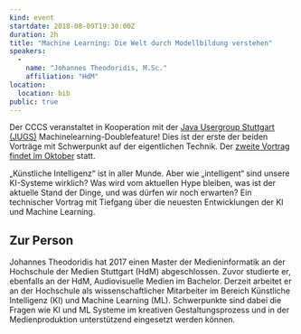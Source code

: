 ```yaml
---
kind: event
startdate: 2018-08-09T19:30:00Z
duration: 2h
title: "Machine Learning: Die Welt durch Modellbildung verstehen"
speakers:
  -
    name: "Johannes Theodoridis, M.Sc."
    affiliation: "HdM"
location:
  location: bib
public: true
---
```

Der CCCS veranstaltet in Kooperation mit der [Java Usergroup Stuttgart (JUGS)](https://www.jugs.org/)
Machinelearning-Doublefeature! Dies ist der erste der beiden Vorträge
mit Schwerpunkt auf der eigentlichen Technik.
Der [zweite Vortrag findet im Oktober](/events/201810-machinelearning2/) statt.

„Künstliche Intelligenz“ ist in aller Munde.
Aber wie „intelligent“ sind unsere KI-Systeme wirklich?
Was wird vom aktuellen Hype bleiben, was ist der aktuelle Stand der Dinge,
und was dürfen wir noch erwarten?
Ein technischer Vortrag mit Tiefgang über die neuesten Entwicklungen der KI und Machine Learning.

## Zur Person

Johannes Theodoridis hat 2017 einen Master der Medieninformatik an der Hochschule der Medien Stuttgart (HdM) abgeschlossen. Zuvor studierte er, ebenfalls an der HdM, Audiovisuelle Medien im Bachelor. Derzeit arbeitet er an der Hochschule als wissenschaftlicher Mitarbeiter im Bereich Künstliche Intelligenz (KI) und Machine Learning (ML). Schwerpunkte sind dabei die Fragen wie KI und ML Systeme im kreativen Gestaltungsprozess und in der Medienproduktion unterstützend eingesetzt werden können.
